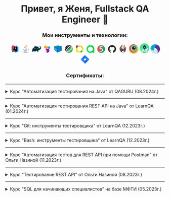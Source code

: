 <h1 align="center">Привет, я Женя, Fullstack QA Engineer 👋</a> 

<h3 align="center">Мои инструменты и технологии:</h3>

<p align="center">
<a href="https://www.jetbrains.com/idea/"><img width="6%" title="IntelliJ IDEA" src="icons/Intelij_IDEA.svg"/></a> 
<a href="https://www.java.com/"><img width="6%" title="Java" src="icons/Java.svg"/></a>
<a href="https://gradle.org/"><img width="6%" title="Gradle" src="icons/Gradle.svg"/></a> 
<a href="https://selenide.org/"><img width="6%" title="Selenide" src="icons/Selenide.svg"/></a> 
<a href="https://aerokube.com/selenoid/"><img width="6%" title="Selenoid" src="icons/Selenoid.svg"/></a>
<a href="https://rest-assured.io"><img width="6%" title="REST-Assured" src="icons/RestAssured.svg"/></a>
<a href="https://github.com/allure-framework/allure2"><img width="6%" title="Allure Report" src="icons/Allure_Report.svg"/></a>
<a href="https://qameta.io"><img width="6%" title="Allure TestOps" src="icons/Allure_TO.svg"/></a>
<a href="https://junit.org/junit5/"><img width="6%" title="JUnit5" src="icons/JUnit5.svg"/></a> 
<a href="https://github.com/"><img width="6%" title="GitHub" src="icons/GitHub.svg"/></a> 
<a href="https://www.jenkins.io/"><img width="6%" title="Jenkins" src="icons/Jenkins.svg"/></a> 
<a href="https://app-automate.browserstack.com/"><img width="6%" title="BrowserStack" src="icons/Browserstack.svg"/></a>  
<a href="https://developer.android.com/studio"><img width="6%" title="Android Studio.svg" src="icons/Android_Studio.svg"/></a>   
<a href="https://appium.io"><img width="6%" title="Appium" src="icons/Appium.svg"/></a>  
<a href="https://www.atlassian.com/software/jira"><img width="6%" title="Jira" src="icons/Jira.svg"/></a>  
</p>

<h3 align="center">Сертификаты:</h3>

---

<details>
  <summary>Курс "Автоматизация тестирования на Java" от QAGURU (08.2024г.)</summary>
    <img src="files/QAGuruJava.png" />
</details>

---

<details>
  <summary>Курс "Автоматизация тестирования REST AРІ на Java" от LearnQA (01.2024г.)</summary>
    <img src="files/certificateRestApiJava.png" />
</details>

---

<details>
  <summary>Курс "Git: инструменты тестировщика" от LearnQA (12.2023г.)</summary>
    <img src="files/certificateGit.png" />
</details>

---

<details>
  <summary>Курс "Bash: инструменты тестировщика" от LearnQA (12.2023г.)</summary>
    <img src="files/certificateBash.png" />
</details>

---

<details>
  <summary>Курс "Автоматизация тестов для REST API при помощи Postman" от Ольги Назиной (11.2023г.)</summary>
    <img src="files/certificateRestApiPostman.png" />
</details>

---

<details>
  <summary>Курс "Тестирование REST API" от Ольги Назиной (08.2023г.)</summary>
    <img src="files/certificateRestApi.png" />
</details>

---

<details>
  <summary>Курс "SQL для начинающих специалистов" на базе МФТИ (05.2023г.)</summary>
    <img src="files/sql_sert.png" />
</details>

